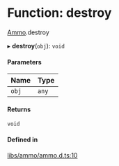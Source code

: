 # Function: destroy

[Ammo](../modules/Ammo.md).destroy

▸ **destroy**(`obj`): `void`

#### Parameters

| Name | Type |
| :------ | :------ |
| `obj` | `any` |

#### Returns

`void`

#### Defined in

[libs/ammo/ammo.d.ts:10](https://github.com/Orillusion/orillusion/blob/main/src/libs/ammo/ammo.d.ts#L10)
